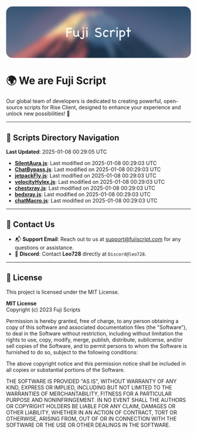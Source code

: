 ![Banner](.github/b.webp)

# 🌍 **We are Fuji Script**

Our global team of developers is dedicated to creating powerful, open-source scripts for Rise Client, designed to enhance your experience and unlock new possibilities! 🌟

---
<!-- SCRIPTS_NAVIGATION_START -->
## 📂 **Scripts Directory Navigation**

**Last Updated**: 2025-01-08 00:29:05 UTC

- **[SilentAura.js](scripts/SilentAura.js)**: Last modified on 2025-01-08 00:29:03 UTC
- **[ChatBypass.js](scripts/ChatBypass.js)**: Last modified on 2025-01-08 00:29:03 UTC
- **[jetpackFly.js](scripts/jetpackFly.js)**: Last modified on 2025-01-08 00:29:03 UTC
- **[velocityHylex.js](scripts/velocityHylex.js)**: Last modified on 2025-01-08 00:29:03 UTC
- **[chestxray.js](scripts/chestxray.js)**: Last modified on 2025-01-08 00:29:03 UTC
- **[bedxray.js](scripts/bedxray.js)**: Last modified on 2025-01-08 00:29:03 UTC
- **[chatMacro.js](scripts/chatMacro.js)**: Last modified on 2025-01-08 00:29:03 UTC

<!-- SCRIPTS_NAVIGATION_END -->

---

## 💬 **Contact Us**  
- 📬 **Support Email**: Reach out to us at [support@fujiscript.com](mailto:support@fujiscript.com) for any questions or assistance.  
- 💬 **Discord**: Contact **Leo728** directly at `Discord@leo728`.

---

## 📜 **License**

This project is licensed under the MIT License.  

**MIT License**  
Copyright (c) 2023 Fuji Scripts  

Permission is hereby granted, free of charge, to any person obtaining a copy of this software and associated documentation files (the "Software"), to deal in the Software without restriction, including without limitation the rights to use, copy, modify, merge, publish, distribute, sublicense, and/or sell copies of the Software, and to permit persons to whom the Software is furnished to do so, subject to the following conditions:  

The above copyright notice and this permission notice shall be included in all copies or substantial portions of the Software.  

THE SOFTWARE IS PROVIDED "AS IS", WITHOUT WARRANTY OF ANY KIND, EXPRESS OR IMPLIED, INCLUDING BUT NOT LIMITED TO THE WARRANTIES OF MERCHANTABILITY, FITNESS FOR A PARTICULAR PURPOSE AND NONINFRINGEMENT. IN NO EVENT SHALL THE AUTHORS OR COPYRIGHT HOLDERS BE LIABLE FOR ANY CLAIM, DAMAGES OR OTHER LIABILITY, WHETHER IN AN ACTION OF CONTRACT, TORT OR OTHERWISE, ARISING FROM, OUT OF OR IN CONNECTION WITH THE SOFTWARE OR THE USE OR OTHER DEALINGS IN THE SOFTWARE.  
